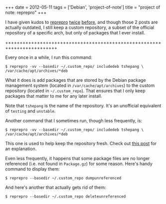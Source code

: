 +++
date = 2012-05-11
tags = ['Debian', 'project-of-note']
title = "project of note: reprepro"
+++

I have given kudos to [reprepro][] [twice][] [before], and though those
2 posts are actually outdated, I still keep a custom repository, a
subset of the official repository of a specific arch, but only of
packages that I ever install.

++++++++++++++++++++++++++++++++++++++++++++++++++++++++++++++++++++++++

Every once in a while, I run this command:

    $ reprepro -vv --basedir ~/.custom_repo/ includedeb tshepang \
    /var/cache/apt/archives/*deb

What it does is add packages that are stored by the Debian package
management system (located in `/var/cache/apt/archives`) to the custom
repository (located in `~/.custom_repo`). That ensures that I only keep
packages that matter to me for any later install.

Note that `tshepang` is the name of the repository. It\'s an unofficial
equivalent of `testing` and `unstable`.

Another command that I sometimes run, though less frequently, is:

    $ reprepro -vv --basedir ~/.custom_repo/ includedeb tshepang \
    /var/cache/apt/archives/*deb

This one is used to help keep the repository fresh. Check out [this
post] for an explanation.

Even less frequently, it happens that some package files are no longer
referenced (i.e. not found in `Package.gz`) for some reason. Here\'s
handy command to display them:

    $ reprepro --basedir ~/.custom_repo dumpunreferenced

And here\'s another that actually gets rid of them:

    $ reprepro --basedir ~/.custom_repo deleteunreferenced

  [reprepro]: http://mirrorer.alioth.debian.org/
  [twice]: http://tshepang.net/reprepro-saved-my-live
  [before]: http://tshepang.net/what-i-do-after-debian-installation
  [this post]: http://tshepang.net/removing-obsolete-packages-from-a-local-debian-repository
